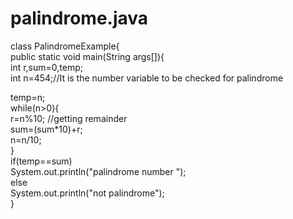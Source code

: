 # palindrome.java
class PalindromeExample{  
 public static void main(String args[]){  
  int r,sum=0,temp;    
  int n=454;//It is the number variable to be checked for palindrome  
  
  temp=n;    
  while(n>0){    
   r=n%10;  //getting remainder  
   sum=(sum*10)+r;    
   n=n/10;    
  }    
  if(temp==sum)    
   System.out.println("palindrome number ");    
  else    
   System.out.println("not palindrome");    
}  
